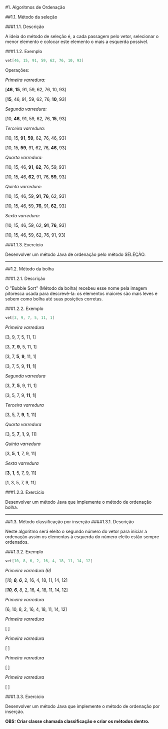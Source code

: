 #1. Algoritmos de Ordenação

##1.1. Método da seleção

###1.1.1. Descrição

<p>
A ideia do método de seleção é, a cada passagem pelo vetor, selecionar o menor elemento e colocar este elemento o mais a esquerda possível. 
</p>

###1.1.2. Exemplo

```java
vet[46, 15, 91, 59, 62, 76, 10, 93]
```

<p>Operações:</p>
<p><i>Primeira varredura: </i></p>
<p>[<strong>46</strong>, <strong>15</strong>, 91, 59, 62, 76, 10, 93]</p>
<p>[<strong>15</strong>, 46, 91, 59, 62, 76, <strong>10</strong>, 93]</p>
<p><i>Segunda varredura: </i></p>
<p>[10, <strong>46</strong>, 91, 59, 62, 76, <strong>15</strong>, 93]</p>
<p><i>Terceira varredura: </i></p>
<p>[10, 15, <strong>91</strong>, <strong>59</strong>, 62, 76, 46, 93]</p>
<p>[10, 15, <strong>59</strong>, 91, 62, 76, <strong>46</strong>, 93]</p>
<p><i>Quarta varredura: </i></p>
<p>[10, 15, 46, <strong>91</strong>, <strong>62</strong>, 76, 59, 93]</p>
<p>[10, 15, 46, <strong>62</strong>, 91, 76, <strong>59</strong>, 93]</p>
<p><i>Quinta varredura: </i></p>
<p>[10, 15, 46, 59, <strong>91</strong>, <strong>76</strong>, 62, 93]</p>
<p>[10, 15, 46, 59, <strong>76</strong>, 91, <strong>62</strong>, 93]</p>
<p><i>Sexta varredura: </i></p>
<p>[10, 15, 46, 59, 62, <strong>91</strong>, <strong>76</strong>, 93]</p>
<p>[10, 15, 46, 59, 62, 76, 91, 93]</p>

###1.1.3. Exercício

<p>
Desenvolver um método Java de ordenação pelo método SELEÇÂO.
</p>

---
##1.2. Método da bolha

###1.2.1. Descrição
<p>
O "Bubble Sort" (Método da bolha) recebeu esse nome pela imagem pitoresca usada para descrevê-la: os elementos maiores são mais leves e sobem como bolha até suas posições corretas.
</p>

###1.2.2. Exemplo
```java
vet[3, 9, 7, 5, 11, 1]
```
<p><i>Primeira varredura</i></p>
<p>[3, 9, 7, 5, 11, 1]</p>
<p>[3, <b>7</b>, <b>9</b>, 5, 11, 1]</p>
<p>[3, 7, <b>5</b>, <b>9</b>, 11, 1]</p>
<p>[3, 7, 5, 9, <b>11</b>, <b>1</b>]</p>
<p><i>Segunda varredura</i></p>
<p>[3, <b>7</b>, <b>5</b>, 9, 11, 1]</p>
<p>[3, 5, 7, 9, <b>11</b>, <b>1</b>]</p>
<p><i>Terceira varredura</i></p>
<p>[3, 5, 7, <b>9</b>, <b>1</b>, 11]</p>
<p><i>Quarta varredura</i></p>
<p>[3, 5, <b>7</b>, <b>1</b>, 9, 11]</p>
<p><i>Quinta varredura</i></p>
<p>[3, <b>5</b>, <b>1</b>, 7, 9, 11]</p>
<p><i>Sexta varredura</i></p>
<p>[<b>3</b>, <b>1</b>, 5, 7, 9, 11]</p>
<p>[1, 3, 5, 7, 9, 11]</p>

###1.2.3. Exercício
<p>
Desenvolver um método Java que implemente o método de ordenação bolha.
</p>

---
##1.3. Método classificação por inserção
####1.3.1. Descrição
<p>
Neste algoritmo será eleito o segundo número do vetor para iniciar a ordenação assim os elementos à esquerda do número eleito estão sempre ordenados.
</p>

###1.3.2. Exemplo
```java
vet[10, 8, 6, 2, 16, 4, 18, 11, 14, 12]
```

<p><i>Primeira varredura (6)</i></p>
<p>[<i>10, <b>8</b>, <b>6</b></i>, 2, 16, 4, 18, 11, 14, 12]</p>
<p>[<i><b>10</b>, <b>6</b>, 8</i>, 2, 16, 4, 18, 11, 14, 12]</p>
<p><i>Primeira varredura</i></p>
<p>[6, 10, 8, 2, 16, 4, 18, 11, 14, 12]</p>
<p><i>Primeira varredura</i></p>
<p>[ ]</p>
<p><i>Primeira varredura</i></p>
<p>[ ]</p>
<p><i>Primeira varredura</i></p>
<p>[ ]</p>
<p><i>Primeira varredura</i></p>
<p>[ ]</p>

###1.3.3. Exercício
<p>
Desenvolver um método Java que implemente o método de ordenação por inserção.
</p>

<p><strong>OBS: Criar classe chamada classificação e criar os métodos dentro.</strong></p>